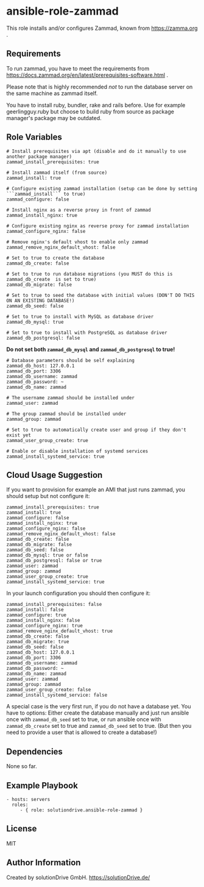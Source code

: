 ansible-role-zammad
===================

This role installs and/or configures Zammad, known from https://zamma.org .


Requirements
------------

To run zammad, you have to meet the requirements from
https://docs.zammad.org/en/latest/prerequisites-software.html .

Please note that is highly recommended *not* to run the database server
on the same machine as zammad itself.

You have to install ruby, bundler, rake and rails before.
Use for example geerlingguy.ruby but choose to build ruby from source as package manager's package may be outdated.


Role Variables
--------------

    # Install prerequisites via apt (disable and do it manually to use another package manager)
    zammad_install_prerequisites: true

    # Install zammad itself (from source)
    zammad_install: true

    # Configure existing zammad installation (setup can be done by setting ```zammad_install``` to true)
    zammad_configure: false

    # Install nginx as a reverse proxy in front of zammad
    zammad_install_nginx: true

    # Configure existing nginx as reverse proxy for zammad installation
    zammad_configure_nginx: false
    
    # Remove nginx's default vhost to enable only zammad
    zammad_remove_nginx_default_vhost: false

    # Set to true to create the database
    zammad_db_create: false
    
    # Set to true to run database migrations (you MUST do this is  zammad_db_create  is set to true)
    zammad_db_migrate: false
    
    # Set to true to seed the database with initial values (DON'T DO THIS ON AN EXISTING DATABASE!)
    zammad_db_seed: false

    # Set to true to install with MySQL as database driver
    zammad_db_mysql: true

    # Set to true to install with PostgreSQL as database driver
    zammad_db_postgresql: false


**Do not set both ```zammad_db_mysql``` and ```zammad_db_postgresql``` to true!**


    # Database parameters should be self explaining    
    zammad_db_host: 127.0.0.1
    zammad_db_port: 3306
    zammad_db_username: zammad
    zammad_db_password: ~
    zammad_db_name: zammad

    # The username zammad should be installed under
    zammad_user: zammad
    
    # The group zammad should be installed under
    zammad_group: zammad
    
    # Set to true to automatically create user and group if they don't exist yet
    zammad_user_group_create: true

    # Enable or disable installation of systemd services
    zammad_install_systemd_service: true



Cloud Usage Suggestion
----------------------

If you want to provision for example an AMI that just runs zammad, you should setup but not configure it:

    zammad_install_prerequisites: true
    zammad_install: true
    zammad_configure: false
    zammad_install_nginx: true
    zammad_configure_nginx: false
    zammad_remove_nginx_default_vhost: false
    zammad_db_create: false
    zammad_db_migrate: false
    zammad_db_seed: false
    zammad_db_mysql: true or false
    zammad_db_postgresql: false or true
    zammad_user: zammad
    zammad_group: zammad
    zammad_user_group_create: true
    zammad_install_systemd_service: true


In your launch configuration you should then configure it:

    zammad_install_prerequisites: false
    zammad_install: false
    zammad_configure: true
    zammad_install_nginx: false
    zammad_configure_nginx: true
    zammad_remove_nginx_default_vhost: true
    zammad_db_create: false
    zammad_db_migrate: true
    zammad_db_seed: false
    zammad_db_host: 127.0.0.1
    zammad_db_port: 3306
    zammad_db_username: zammad
    zammad_db_password: ~
    zammad_db_name: zammad
    zammad_user: zammad
    zammad_group: zammad
    zammad_user_group_create: false
    zammad_install_systemd_service: false


A special case is the very first run, if you do not have a database yet.
You have to options:
Either create the database manually and just run ansible once with ```zammad_db_seed``` set to true,
or run ansible once with ```zammad_db_create``` set to true and ```zammad_db_seed``` set to true.
(But then you need to provide a user that is allowed to create a database!)


Dependencies
------------

None so far.


Example Playbook
----------------

    - hosts: servers
      roles:
         - { role: solutiondrive.ansible-role-zammad }


License
-------

MIT


Author Information
------------------

Created by solutionDrive GmbH.
https://solutionDrive.de/
